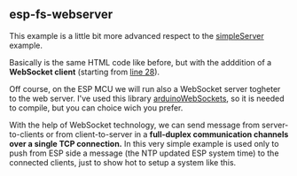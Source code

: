 ## esp-fs-webserver
This example is a little bit more advanced respect to the [simpleServer](https://github.com/cotestatnt/esp-fs-webserver/tree/main/examples/simpleServer) example.

Basically is the same HTML code like before, but with the adddition of a **WebSocket client** (starting from [line 28](https://github.com/cotestatnt/esp-fs-webserver/blob/main/examples/withWebSocket/data/index.htm#L28)).

Off course, on the ESP MCU we will run also a WebSocket server togheter to the web server.
I've used this library [arduinoWebSockets](https://github.com/Links2004/arduinoWebSockets), so it is needed to compile, but you can choice wich you prefer.

With the help of WebSocket technology, we can send message from server-to-clients or from client-to-server in a **full-duplex communication channels over a single TCP connection.**
In this very simple example is used only to push from ESP side a message (the NTP updated ESP system time) to the connected clients, just to show hot to setup a system like this.
